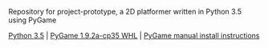 Repository for project-prototype, a 2D platformer written in Python 3.5 using PyGame

[Python 3.5](https://www.python.org/downloads/) | [PyGame 1.9.2a-cp35 WHL](http://www.lfd.uci.edu/~gohlke/pythonlibs/#pygame) | [PyGame manual install instructions](https://skellykiernan.wordpress.com/2015/01/04/python-pygame-install/)